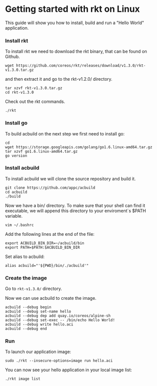 # Getting started with rkt on Linux

This guide will show you how to install, build and run a "Hello World" application.

### Install rkt
To install rkt we need to download the rkt binary, that can be found on Github.

```
wget https://github.com/coreos/rkt/releases/download/v1.3.0/rkt-v1.3.0.tar.gz
```
and then extract it and go to the rkt-v1.2.0/ directory.
```
tar xzvf rkt-v1.3.0.tar.gz
cd rkt-v1.3.0
```
Check out the rkt commands.
```
./rkt
```

### Install go
To build acbuild on the next step we first need to install go:
```
cd
wget https://storage.googleapis.com/golang/go1.6.linux-amd64.tar.gz
tar xzvf go1.6.linux-amd64.tar.gz
go version
```

### Install acbuild
To install acbuild we will clone the source repository and build it.

```
git clone https://github.com/appc/acbuild
cd acbuild
./build
```

Now we have a bin/ directory. To make sure that your shell can find it executable, we will append this directory to your enviroment´s $PATH variable.

```
vim ~/.bashrc
```
Add the following lines at the end of the file:
```
export ACBUILD_BIN_DIR=~/acbuild/bin
export PATH=$PATH:$ACBUILD_BIN_DIR
```
Set alias to acbuild:
```
alias acbuild="'${PWD}/bin/./acbuild'"
```

### Create the image
Go to ```rkt-v1.3.0/``` directory.

Now we can use acbuild to create the image.
```
acbuild --debug begin
acbuild --debug set-name hello
acbuild --debug dep add quay.io/coreos/alpine-sh
acbuild --debug set-exec -- /bin/echo Hello World!
acbuild --debug write hello.aci
acbuild --debug end
```

### Run
To launch our application image:
```
sudo ./rkt --insecure-options=image run hello.aci
```

You can now see your hello application in your local image list:
```
./rkt image list
```
